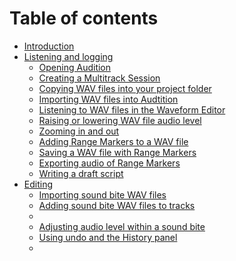 # Table of contents

* [Introduction](README.md)
* [Listening and logging](listening-and-logging)
  * [Opening Audition](listening-and-logging/opening-audition.md)
  * [Creating a Multitrack Session](listening-and-logging/creating-multitrack-session.md)
  * [Copying WAV files into your project folder](listening-and-logging/copying-wav-files-into-project-folder.md)
  * [Importing WAV files into Audtition](listening-and-logging/importing-wav-files.md)
  * [Listening to WAV files in the Waveform Editor](listening-and-logging/listening-to-wav-files-in-waveform-editor.md)
  * [Raising or lowering WAV file audio level](listening-and-logging/raising-or-lowering-wav-file-audio-level.md)
  * [Zooming in and out](listening-and-logging/zooming-in-out.md)
  * [Adding Range Markers to a WAV file](listening-and-logging/adding-range-markers-to-wav-file.md)
  * [Saving a WAV file with Range Markers](listening-and-logging/saving-wav-file-with-range-markers.md)
  * [Exporting audio of Range Markers](listening-and-logging/exporting-audio-of-range-markers.md)
  * [Writing a draft script](listening-and-logging/writing-draft-script.md)
* [Editing](editing)
  * [Importing sound bite WAV files](editing/importing-sound-bite-wav-files.md)
  * [Adding sound bite WAV files to tracks](editing/adding-sound-bite-wav-files-to-tracks.md)
  * 
  * [Adjusting audio level within a sound bite](editing/adjusting-audio-level-within-sound-bite.md)
  * [Using undo and the History panel](editing/using-undo-and-history.md)
  * 